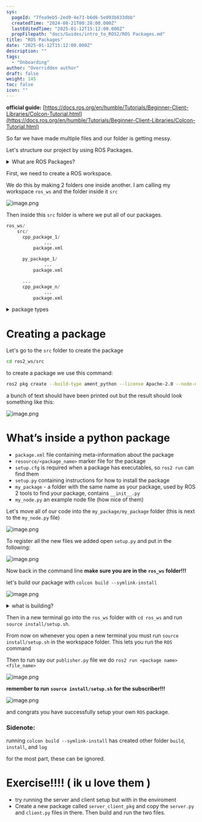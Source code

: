 ```yaml
---
sys:
  pageId: "7fea9eb5-2ed9-4e73-b6d6-5e093b833dbb"
  createdTime: "2024-08-21T00:28:00.000Z"
  lastEditedTime: "2025-01-12T15:12:00.000Z"
  propFilepath: "docs/Guides/intro_to_ROS2/ROS Packages.md"
title: "ROS Packages"
date: "2025-01-12T15:12:00.000Z"
description: ""
tags:
  - "Onboarding"
author: "Overridden author"
draft: false
weight: 145
toc: false
icon: ""
---
```


**official guide:** [https://docs.ros.org/en/humble/Tutorials/Beginner-Client-Libraries/Colcon-Tutorial.html](https://docs.ros.org/en/humble/Tutorials/Beginner-Client-Libraries/Colcon-Tutorial.html)

So far we have made multiple files and our folder is getting messy.

Let's structure our project by using ROS Packages.

<details>

<summary>What are ROS Packages?</summary>

ROS Packages are, as the name implies, packages of code that are highly sharable between ROS developers.

They consist of a folder, `package.xml` file, and source code

```python
      cpp_package_1/
		      ... imagine much code files here ..
          package.xml
```

</details>

First, we need to create a ROS workspace.

We do this by making 2 folders one inside another. I am calling my workspace `ros_ws` and the folder inside it `src`

![image.png](https://prod-files-secure.s3.us-west-2.amazonaws.com/d518164a-d88e-44d1-a4ee-3adb3bd8bce0/70706947-fd18-4537-a67b-e12946812d31/image.png?X-Amz-Algorithm=AWS4-HMAC-SHA256&X-Amz-Content-Sha256=UNSIGNED-PAYLOAD&X-Amz-Credential=ASIAZI2LB466QS7TLANX%2F20250518%2Fus-west-2%2Fs3%2Faws4_request&X-Amz-Date=20250518T081032Z&X-Amz-Expires=3600&X-Amz-Security-Token=IQoJb3JpZ2luX2VjELb%2F%2F%2F%2F%2F%2F%2F%2F%2F%2FwEaCXVzLXdlc3QtMiJHMEUCIQDO6U%2Fufv%2FqCw29pnAX6NsffKqIs4jXBPZ0WgZxu1dK4AIgaQwBjg1535YKaK1riTlNfVbEEtgYpeJTV16jSc91pbQq%2FwMIbxAAGgw2Mzc0MjMxODM4MDUiDFNcBdFHgGR8HybJyCrcA7DWkMWyTqoI13g1T%2Bd2lZg%2BRYZengu0JwJ9AG5bhz2323TZxehEoSowMEVRnyavmhju8bpZ40TTTCefaj3%2FvAvzjrnZ5ymQoNU1RkSBR7b6w7BdmyzI5C2DHIsQGdXz%2BlE7DNFL11Gc4b0PRkWuGmLt0Hd5sNPktegVzjP942SvncsKbiEinHGSg1OhFI2aHMOTvEyg1MuZgAkAy2G%2FfNVfgqZem0Am5qfsW3xUOX4riGk%2BlbdUCz0CytzBaDX4UGXB6J4yDfDdExcrBlqFnw6tQ9OjOWbXjIZ7ZNiw60iiDUMJc0JjPVAhH8oExGjsQr4ZrQ4ymrUsAu6ltjJkPhOMjSvHBuCbXwhMhFKD1ZMoWEhYKmBoC0IdRVk%2FiCpbf45dv2XoZWCWy115dAOlG4h8Hsm8a615GRFaL3A3p7rLLW%2Bg1ZBfOu72Xaayb5GgEFCi%2FRFiXbxcPJ16wVN%2Bo6lRcQPVdyzxtYwBoCgMBoT2gkJ3vLIKExdWFLHDdmUtD9qUNYkg1CANVC9slJSV%2FLNms%2BI4pxIHIyrrVxhwJC3tjx3Spm0AEk48%2F%2B58jhAwtZ2QNEzEOxb9SouiT811UTLToGqrprI8GlXNRI1FCGCQdOxoCFEu%2FGyGDEqsMNf1pcEGOqUBmdgDQWu7X9N2vL37mq49TBE813FqS0GW4k70hLGiLKg1kcqLm45a%2FjDm0c%2Bt%2BJZcg8yD5IjYwnVd%2B%2FkbxI4GxY970h9lusFy7jYgDFdicXh7ug6GWcBu46os6ZPZ8gajbCN0%2BnEp%2F2AMTeVWXn4fwNuEVO2aaWFuQjJgg3wsaFQ65CaxNpn6GXRecf5VvR%2BqzYI%2FzOjOQZzka8QIRj3AkTvKfTn1&X-Amz-Signature=c1a69604e2415d1f64f4357541a3012c4d36547ecaaf2d6100cd23d69d4d585c&X-Amz-SignedHeaders=host&x-id=GetObject)

Then inside this `src` folder is where we put all of our packages.

```python
ros_ws/
    src/
      cpp_package_1/
		      ...
          package.xml

      py_package_1/
		      ...
          package.xml

      ...
      cpp_package_n/
		      ...
          package.xml

```

<details>

<summary>package types</summary>

packages can be either `C++` or python.

the intern file structure is different for each but for this guide we will stick to creating python packages

</details>

# Creating a package

Let's go to the `src` folder to create the package

```bash
cd ros2_ws/src
```

to create a package we use this command:

```bash
ros2 pkg create --build-type ament_python --license Apache-2.0 --node-name my_node my_package
```

a bunch of text should have been printed out but the result should look something like this:

![image.png](https://prod-files-secure.s3.us-west-2.amazonaws.com/d518164a-d88e-44d1-a4ee-3adb3bd8bce0/e6cf1e3f-8512-4a3e-b131-079f800bf3e8/image.png?X-Amz-Algorithm=AWS4-HMAC-SHA256&X-Amz-Content-Sha256=UNSIGNED-PAYLOAD&X-Amz-Credential=ASIAZI2LB466QS7TLANX%2F20250518%2Fus-west-2%2Fs3%2Faws4_request&X-Amz-Date=20250518T081032Z&X-Amz-Expires=3600&X-Amz-Security-Token=IQoJb3JpZ2luX2VjELb%2F%2F%2F%2F%2F%2F%2F%2F%2F%2FwEaCXVzLXdlc3QtMiJHMEUCIQDO6U%2Fufv%2FqCw29pnAX6NsffKqIs4jXBPZ0WgZxu1dK4AIgaQwBjg1535YKaK1riTlNfVbEEtgYpeJTV16jSc91pbQq%2FwMIbxAAGgw2Mzc0MjMxODM4MDUiDFNcBdFHgGR8HybJyCrcA7DWkMWyTqoI13g1T%2Bd2lZg%2BRYZengu0JwJ9AG5bhz2323TZxehEoSowMEVRnyavmhju8bpZ40TTTCefaj3%2FvAvzjrnZ5ymQoNU1RkSBR7b6w7BdmyzI5C2DHIsQGdXz%2BlE7DNFL11Gc4b0PRkWuGmLt0Hd5sNPktegVzjP942SvncsKbiEinHGSg1OhFI2aHMOTvEyg1MuZgAkAy2G%2FfNVfgqZem0Am5qfsW3xUOX4riGk%2BlbdUCz0CytzBaDX4UGXB6J4yDfDdExcrBlqFnw6tQ9OjOWbXjIZ7ZNiw60iiDUMJc0JjPVAhH8oExGjsQr4ZrQ4ymrUsAu6ltjJkPhOMjSvHBuCbXwhMhFKD1ZMoWEhYKmBoC0IdRVk%2FiCpbf45dv2XoZWCWy115dAOlG4h8Hsm8a615GRFaL3A3p7rLLW%2Bg1ZBfOu72Xaayb5GgEFCi%2FRFiXbxcPJ16wVN%2Bo6lRcQPVdyzxtYwBoCgMBoT2gkJ3vLIKExdWFLHDdmUtD9qUNYkg1CANVC9slJSV%2FLNms%2BI4pxIHIyrrVxhwJC3tjx3Spm0AEk48%2F%2B58jhAwtZ2QNEzEOxb9SouiT811UTLToGqrprI8GlXNRI1FCGCQdOxoCFEu%2FGyGDEqsMNf1pcEGOqUBmdgDQWu7X9N2vL37mq49TBE813FqS0GW4k70hLGiLKg1kcqLm45a%2FjDm0c%2Bt%2BJZcg8yD5IjYwnVd%2B%2FkbxI4GxY970h9lusFy7jYgDFdicXh7ug6GWcBu46os6ZPZ8gajbCN0%2BnEp%2F2AMTeVWXn4fwNuEVO2aaWFuQjJgg3wsaFQ65CaxNpn6GXRecf5VvR%2BqzYI%2FzOjOQZzka8QIRj3AkTvKfTn1&X-Amz-Signature=0b7f9372416dc18cd470828d7a9b4fd82417b50fe4af911cf1db81f71d004281&X-Amz-SignedHeaders=host&x-id=GetObject)

# What’s inside a python package

- `package.xml` file containing meta-information about the package
- `resource/<package_name>` marker file for the package
- `setup.cfg` is required when a package has executables, so `ros2 run` can find them
- `setup.py` containing instructions for how to install the package
- `my_package` - a folder with the same name as your package, used by ROS 2 tools to find your package, contains `__init__.py`
- `my_node.py` an example node file (how nice of them)

Let's move all of our code into the `my_package/my_package` folder (this is next to the `my_node.py` file)

![image.png](https://prod-files-secure.s3.us-west-2.amazonaws.com/d518164a-d88e-44d1-a4ee-3adb3bd8bce0/9ce58f11-0da9-4d3e-b86d-506a9685d378/image.png?X-Amz-Algorithm=AWS4-HMAC-SHA256&X-Amz-Content-Sha256=UNSIGNED-PAYLOAD&X-Amz-Credential=ASIAZI2LB466QS7TLANX%2F20250518%2Fus-west-2%2Fs3%2Faws4_request&X-Amz-Date=20250518T081032Z&X-Amz-Expires=3600&X-Amz-Security-Token=IQoJb3JpZ2luX2VjELb%2F%2F%2F%2F%2F%2F%2F%2F%2F%2FwEaCXVzLXdlc3QtMiJHMEUCIQDO6U%2Fufv%2FqCw29pnAX6NsffKqIs4jXBPZ0WgZxu1dK4AIgaQwBjg1535YKaK1riTlNfVbEEtgYpeJTV16jSc91pbQq%2FwMIbxAAGgw2Mzc0MjMxODM4MDUiDFNcBdFHgGR8HybJyCrcA7DWkMWyTqoI13g1T%2Bd2lZg%2BRYZengu0JwJ9AG5bhz2323TZxehEoSowMEVRnyavmhju8bpZ40TTTCefaj3%2FvAvzjrnZ5ymQoNU1RkSBR7b6w7BdmyzI5C2DHIsQGdXz%2BlE7DNFL11Gc4b0PRkWuGmLt0Hd5sNPktegVzjP942SvncsKbiEinHGSg1OhFI2aHMOTvEyg1MuZgAkAy2G%2FfNVfgqZem0Am5qfsW3xUOX4riGk%2BlbdUCz0CytzBaDX4UGXB6J4yDfDdExcrBlqFnw6tQ9OjOWbXjIZ7ZNiw60iiDUMJc0JjPVAhH8oExGjsQr4ZrQ4ymrUsAu6ltjJkPhOMjSvHBuCbXwhMhFKD1ZMoWEhYKmBoC0IdRVk%2FiCpbf45dv2XoZWCWy115dAOlG4h8Hsm8a615GRFaL3A3p7rLLW%2Bg1ZBfOu72Xaayb5GgEFCi%2FRFiXbxcPJ16wVN%2Bo6lRcQPVdyzxtYwBoCgMBoT2gkJ3vLIKExdWFLHDdmUtD9qUNYkg1CANVC9slJSV%2FLNms%2BI4pxIHIyrrVxhwJC3tjx3Spm0AEk48%2F%2B58jhAwtZ2QNEzEOxb9SouiT811UTLToGqrprI8GlXNRI1FCGCQdOxoCFEu%2FGyGDEqsMNf1pcEGOqUBmdgDQWu7X9N2vL37mq49TBE813FqS0GW4k70hLGiLKg1kcqLm45a%2FjDm0c%2Bt%2BJZcg8yD5IjYwnVd%2B%2FkbxI4GxY970h9lusFy7jYgDFdicXh7ug6GWcBu46os6ZPZ8gajbCN0%2BnEp%2F2AMTeVWXn4fwNuEVO2aaWFuQjJgg3wsaFQ65CaxNpn6GXRecf5VvR%2BqzYI%2FzOjOQZzka8QIRj3AkTvKfTn1&X-Amz-Signature=c4e9b3addb6ab52b80c45d40ed0c9fce0093b585392dca8f16b35ab1b336cdf4&X-Amz-SignedHeaders=host&x-id=GetObject)

To register all the new files we added open `setup.py` and put in the following:

![image.png](https://prod-files-secure.s3.us-west-2.amazonaws.com/d518164a-d88e-44d1-a4ee-3adb3bd8bce0/1cd7c262-4cae-4496-9d75-c178537d24a2/image.png?X-Amz-Algorithm=AWS4-HMAC-SHA256&X-Amz-Content-Sha256=UNSIGNED-PAYLOAD&X-Amz-Credential=ASIAZI2LB466QS7TLANX%2F20250518%2Fus-west-2%2Fs3%2Faws4_request&X-Amz-Date=20250518T081032Z&X-Amz-Expires=3600&X-Amz-Security-Token=IQoJb3JpZ2luX2VjELb%2F%2F%2F%2F%2F%2F%2F%2F%2F%2FwEaCXVzLXdlc3QtMiJHMEUCIQDO6U%2Fufv%2FqCw29pnAX6NsffKqIs4jXBPZ0WgZxu1dK4AIgaQwBjg1535YKaK1riTlNfVbEEtgYpeJTV16jSc91pbQq%2FwMIbxAAGgw2Mzc0MjMxODM4MDUiDFNcBdFHgGR8HybJyCrcA7DWkMWyTqoI13g1T%2Bd2lZg%2BRYZengu0JwJ9AG5bhz2323TZxehEoSowMEVRnyavmhju8bpZ40TTTCefaj3%2FvAvzjrnZ5ymQoNU1RkSBR7b6w7BdmyzI5C2DHIsQGdXz%2BlE7DNFL11Gc4b0PRkWuGmLt0Hd5sNPktegVzjP942SvncsKbiEinHGSg1OhFI2aHMOTvEyg1MuZgAkAy2G%2FfNVfgqZem0Am5qfsW3xUOX4riGk%2BlbdUCz0CytzBaDX4UGXB6J4yDfDdExcrBlqFnw6tQ9OjOWbXjIZ7ZNiw60iiDUMJc0JjPVAhH8oExGjsQr4ZrQ4ymrUsAu6ltjJkPhOMjSvHBuCbXwhMhFKD1ZMoWEhYKmBoC0IdRVk%2FiCpbf45dv2XoZWCWy115dAOlG4h8Hsm8a615GRFaL3A3p7rLLW%2Bg1ZBfOu72Xaayb5GgEFCi%2FRFiXbxcPJ16wVN%2Bo6lRcQPVdyzxtYwBoCgMBoT2gkJ3vLIKExdWFLHDdmUtD9qUNYkg1CANVC9slJSV%2FLNms%2BI4pxIHIyrrVxhwJC3tjx3Spm0AEk48%2F%2B58jhAwtZ2QNEzEOxb9SouiT811UTLToGqrprI8GlXNRI1FCGCQdOxoCFEu%2FGyGDEqsMNf1pcEGOqUBmdgDQWu7X9N2vL37mq49TBE813FqS0GW4k70hLGiLKg1kcqLm45a%2FjDm0c%2Bt%2BJZcg8yD5IjYwnVd%2B%2FkbxI4GxY970h9lusFy7jYgDFdicXh7ug6GWcBu46os6ZPZ8gajbCN0%2BnEp%2F2AMTeVWXn4fwNuEVO2aaWFuQjJgg3wsaFQ65CaxNpn6GXRecf5VvR%2BqzYI%2FzOjOQZzka8QIRj3AkTvKfTn1&X-Amz-Signature=e8e4ec4d61411399265af5703b7a7ec3930c871fb280b54d2cbebc5927c38d11&X-Amz-SignedHeaders=host&x-id=GetObject)

Now back in the command line **make sure you are in the** **`ros_ws`** **folder!!!**

let's build our package with `colcon build --symlink-install`

![image.png](https://prod-files-secure.s3.us-west-2.amazonaws.com/d518164a-d88e-44d1-a4ee-3adb3bd8bce0/2f2a0d27-b173-48fd-b189-5f5c0ce65619/image.png?X-Amz-Algorithm=AWS4-HMAC-SHA256&X-Amz-Content-Sha256=UNSIGNED-PAYLOAD&X-Amz-Credential=ASIAZI2LB466QS7TLANX%2F20250518%2Fus-west-2%2Fs3%2Faws4_request&X-Amz-Date=20250518T081032Z&X-Amz-Expires=3600&X-Amz-Security-Token=IQoJb3JpZ2luX2VjELb%2F%2F%2F%2F%2F%2F%2F%2F%2F%2FwEaCXVzLXdlc3QtMiJHMEUCIQDO6U%2Fufv%2FqCw29pnAX6NsffKqIs4jXBPZ0WgZxu1dK4AIgaQwBjg1535YKaK1riTlNfVbEEtgYpeJTV16jSc91pbQq%2FwMIbxAAGgw2Mzc0MjMxODM4MDUiDFNcBdFHgGR8HybJyCrcA7DWkMWyTqoI13g1T%2Bd2lZg%2BRYZengu0JwJ9AG5bhz2323TZxehEoSowMEVRnyavmhju8bpZ40TTTCefaj3%2FvAvzjrnZ5ymQoNU1RkSBR7b6w7BdmyzI5C2DHIsQGdXz%2BlE7DNFL11Gc4b0PRkWuGmLt0Hd5sNPktegVzjP942SvncsKbiEinHGSg1OhFI2aHMOTvEyg1MuZgAkAy2G%2FfNVfgqZem0Am5qfsW3xUOX4riGk%2BlbdUCz0CytzBaDX4UGXB6J4yDfDdExcrBlqFnw6tQ9OjOWbXjIZ7ZNiw60iiDUMJc0JjPVAhH8oExGjsQr4ZrQ4ymrUsAu6ltjJkPhOMjSvHBuCbXwhMhFKD1ZMoWEhYKmBoC0IdRVk%2FiCpbf45dv2XoZWCWy115dAOlG4h8Hsm8a615GRFaL3A3p7rLLW%2Bg1ZBfOu72Xaayb5GgEFCi%2FRFiXbxcPJ16wVN%2Bo6lRcQPVdyzxtYwBoCgMBoT2gkJ3vLIKExdWFLHDdmUtD9qUNYkg1CANVC9slJSV%2FLNms%2BI4pxIHIyrrVxhwJC3tjx3Spm0AEk48%2F%2B58jhAwtZ2QNEzEOxb9SouiT811UTLToGqrprI8GlXNRI1FCGCQdOxoCFEu%2FGyGDEqsMNf1pcEGOqUBmdgDQWu7X9N2vL37mq49TBE813FqS0GW4k70hLGiLKg1kcqLm45a%2FjDm0c%2Bt%2BJZcg8yD5IjYwnVd%2B%2FkbxI4GxY970h9lusFy7jYgDFdicXh7ug6GWcBu46os6ZPZ8gajbCN0%2BnEp%2F2AMTeVWXn4fwNuEVO2aaWFuQjJgg3wsaFQ65CaxNpn6GXRecf5VvR%2BqzYI%2FzOjOQZzka8QIRj3AkTvKfTn1&X-Amz-Signature=839a8958be738870db21c1284aeebffd8eaffd14aa712ee8b0c9918160d67883&X-Amz-SignedHeaders=host&x-id=GetObject)

<details>

<summary>what is building?</summary>

if you are a CS major at Rose-Hulman you will learn the answer to this in CSSE132

but TLDR; is it combines all the code files into one program that can be run easily 

</details>

Then in a new terminal go into the `ros_ws` folder with `cd ros_ws` and run `source install/setup.sh`. 

From now on whenever you open a new terminal you must run `source install/setup.sh` in the workspace folder. This lets you run the `ROS` command

Then to run say our `publisher.py` file we do `ros2 run <package name> <file_name>`

![image.png](https://prod-files-secure.s3.us-west-2.amazonaws.com/d518164a-d88e-44d1-a4ee-3adb3bd8bce0/4f4b1219-3a44-4632-aa0a-ce3471699f59/image.png?X-Amz-Algorithm=AWS4-HMAC-SHA256&X-Amz-Content-Sha256=UNSIGNED-PAYLOAD&X-Amz-Credential=ASIAZI2LB466QS7TLANX%2F20250518%2Fus-west-2%2Fs3%2Faws4_request&X-Amz-Date=20250518T081032Z&X-Amz-Expires=3600&X-Amz-Security-Token=IQoJb3JpZ2luX2VjELb%2F%2F%2F%2F%2F%2F%2F%2F%2F%2FwEaCXVzLXdlc3QtMiJHMEUCIQDO6U%2Fufv%2FqCw29pnAX6NsffKqIs4jXBPZ0WgZxu1dK4AIgaQwBjg1535YKaK1riTlNfVbEEtgYpeJTV16jSc91pbQq%2FwMIbxAAGgw2Mzc0MjMxODM4MDUiDFNcBdFHgGR8HybJyCrcA7DWkMWyTqoI13g1T%2Bd2lZg%2BRYZengu0JwJ9AG5bhz2323TZxehEoSowMEVRnyavmhju8bpZ40TTTCefaj3%2FvAvzjrnZ5ymQoNU1RkSBR7b6w7BdmyzI5C2DHIsQGdXz%2BlE7DNFL11Gc4b0PRkWuGmLt0Hd5sNPktegVzjP942SvncsKbiEinHGSg1OhFI2aHMOTvEyg1MuZgAkAy2G%2FfNVfgqZem0Am5qfsW3xUOX4riGk%2BlbdUCz0CytzBaDX4UGXB6J4yDfDdExcrBlqFnw6tQ9OjOWbXjIZ7ZNiw60iiDUMJc0JjPVAhH8oExGjsQr4ZrQ4ymrUsAu6ltjJkPhOMjSvHBuCbXwhMhFKD1ZMoWEhYKmBoC0IdRVk%2FiCpbf45dv2XoZWCWy115dAOlG4h8Hsm8a615GRFaL3A3p7rLLW%2Bg1ZBfOu72Xaayb5GgEFCi%2FRFiXbxcPJ16wVN%2Bo6lRcQPVdyzxtYwBoCgMBoT2gkJ3vLIKExdWFLHDdmUtD9qUNYkg1CANVC9slJSV%2FLNms%2BI4pxIHIyrrVxhwJC3tjx3Spm0AEk48%2F%2B58jhAwtZ2QNEzEOxb9SouiT811UTLToGqrprI8GlXNRI1FCGCQdOxoCFEu%2FGyGDEqsMNf1pcEGOqUBmdgDQWu7X9N2vL37mq49TBE813FqS0GW4k70hLGiLKg1kcqLm45a%2FjDm0c%2Bt%2BJZcg8yD5IjYwnVd%2B%2FkbxI4GxY970h9lusFy7jYgDFdicXh7ug6GWcBu46os6ZPZ8gajbCN0%2BnEp%2F2AMTeVWXn4fwNuEVO2aaWFuQjJgg3wsaFQ65CaxNpn6GXRecf5VvR%2BqzYI%2FzOjOQZzka8QIRj3AkTvKfTn1&X-Amz-Signature=8cc32ccf77054fe474ff94e7535814cccdf4f49835dbc8a51b78a978fd405a3c&X-Amz-SignedHeaders=host&x-id=GetObject)

**remember to run** **`source install/setup.sh`** **for the subscriber!!!**

![image.png](https://prod-files-secure.s3.us-west-2.amazonaws.com/d518164a-d88e-44d1-a4ee-3adb3bd8bce0/02121119-dad4-49ec-8356-c956108b4243/image.png?X-Amz-Algorithm=AWS4-HMAC-SHA256&X-Amz-Content-Sha256=UNSIGNED-PAYLOAD&X-Amz-Credential=ASIAZI2LB466QS7TLANX%2F20250518%2Fus-west-2%2Fs3%2Faws4_request&X-Amz-Date=20250518T081032Z&X-Amz-Expires=3600&X-Amz-Security-Token=IQoJb3JpZ2luX2VjELb%2F%2F%2F%2F%2F%2F%2F%2F%2F%2FwEaCXVzLXdlc3QtMiJHMEUCIQDO6U%2Fufv%2FqCw29pnAX6NsffKqIs4jXBPZ0WgZxu1dK4AIgaQwBjg1535YKaK1riTlNfVbEEtgYpeJTV16jSc91pbQq%2FwMIbxAAGgw2Mzc0MjMxODM4MDUiDFNcBdFHgGR8HybJyCrcA7DWkMWyTqoI13g1T%2Bd2lZg%2BRYZengu0JwJ9AG5bhz2323TZxehEoSowMEVRnyavmhju8bpZ40TTTCefaj3%2FvAvzjrnZ5ymQoNU1RkSBR7b6w7BdmyzI5C2DHIsQGdXz%2BlE7DNFL11Gc4b0PRkWuGmLt0Hd5sNPktegVzjP942SvncsKbiEinHGSg1OhFI2aHMOTvEyg1MuZgAkAy2G%2FfNVfgqZem0Am5qfsW3xUOX4riGk%2BlbdUCz0CytzBaDX4UGXB6J4yDfDdExcrBlqFnw6tQ9OjOWbXjIZ7ZNiw60iiDUMJc0JjPVAhH8oExGjsQr4ZrQ4ymrUsAu6ltjJkPhOMjSvHBuCbXwhMhFKD1ZMoWEhYKmBoC0IdRVk%2FiCpbf45dv2XoZWCWy115dAOlG4h8Hsm8a615GRFaL3A3p7rLLW%2Bg1ZBfOu72Xaayb5GgEFCi%2FRFiXbxcPJ16wVN%2Bo6lRcQPVdyzxtYwBoCgMBoT2gkJ3vLIKExdWFLHDdmUtD9qUNYkg1CANVC9slJSV%2FLNms%2BI4pxIHIyrrVxhwJC3tjx3Spm0AEk48%2F%2B58jhAwtZ2QNEzEOxb9SouiT811UTLToGqrprI8GlXNRI1FCGCQdOxoCFEu%2FGyGDEqsMNf1pcEGOqUBmdgDQWu7X9N2vL37mq49TBE813FqS0GW4k70hLGiLKg1kcqLm45a%2FjDm0c%2Bt%2BJZcg8yD5IjYwnVd%2B%2FkbxI4GxY970h9lusFy7jYgDFdicXh7ug6GWcBu46os6ZPZ8gajbCN0%2BnEp%2F2AMTeVWXn4fwNuEVO2aaWFuQjJgg3wsaFQ65CaxNpn6GXRecf5VvR%2BqzYI%2FzOjOQZzka8QIRj3AkTvKfTn1&X-Amz-Signature=123132af09663314d29c2828729dbe04eea4e71a0f353b25022274c4d9a31913&X-Amz-SignedHeaders=host&x-id=GetObject)

and congrats you have successfully setup your own `ROS` package.

### Sidenote:

running `colcon build --symlink-install` has created other folder `build`, `install`, and `log`

for the most part, these can be ignored.

# Exercise!!!! ( ik u love them )

- try running the server and client setup but with in the enviroment
- Create a new package called `server_client_pkg` and copy the `server.py` and `client.py` files in there. Then build and run the two files.
